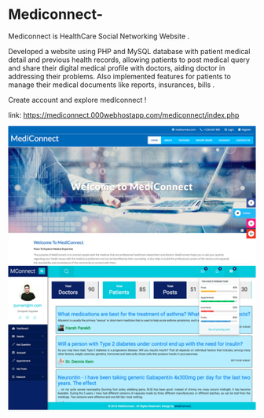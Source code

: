 # Mediconnect-

Mediconnect is HealthCare Social Networking Website .

Developed a website using PHP and MySQL database with patient medical detail and previous health records, allowing patients to post medical query and share their digital medical profile with doctors, aiding doctor in addressing their problems. Also implemented features for patients to manage their medical documents like reports, insurances, bills .

Create account and explore medIconnect !

link: https://mediconnect.000webhostapp.com/mediconnect/index.php

![Alt text](images/med_hp.jpg)
![Alt text](images/med_ac.jpg)
